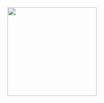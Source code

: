 <p align="center">
  <a href="https://victorsingha.github.io/i/">
    <img src="https://media.tenor.com/rfi695IFRwoAAAAM/cummins.gif" width="200px"/>
  </a>
</p>
